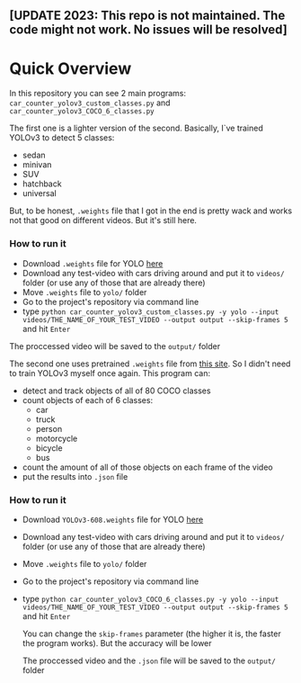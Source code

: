 ## [UPDATE 2023: This repo is not maintained. The code might not work. No issues will be resolved] 

# Quick Overview
In this repository you can see 2 main programs: `car_counter_yolov3_custom_classes.py` and `car_counter_yolov3_COCO_6_classes.py`

The first one is a lighter version of the second. Basically, I`ve trained YOLOv3 to detect 5 classes:
- sedan
- minivan
- SUV
- hatchback
- universal

But, to be honest, `.weights` file that I got in the end is pretty wack and works not that good on different videos. But it's still here.
### How to run it
- Download `.weights` file for YOLO [here](https://yadi.sk/d/rrlsHZFHyPmnCA)
- Download any test-video with cars driving around and put it to `videos/` folder (or use any of those that are already there)
- Move `.weights` file to `yolo/` folder
- Go to the project's repository via command line
- type `python car_counter_yolov3_custom_classes.py -y yolo --input videos/THE_NAME_OF_YOUR_TEST_VIDEO --output output --skip-frames 5` and hit `Enter`


The proccessed video will be saved to the `output/` folder

The second one uses pretrained `.weights` file from [this site](https://pjreddie.com/darknet/yolo/). So I didn't need to train YOLOv3 myself once again. This program can:
- detect and track objects of all of 80 COCO classes
- count objects of each of 6 classes:
    - car
    - truck
    - person
    - motorcycle
    - bicycle
    - bus
- count the amount of all of those objects on each frame of the video
- put the results into `.json` file

  
### How to run it
- Download `YOLOv3-608.weights` file for YOLO [here](https://pjreddie.com/darknet/yolo/)
- Download any test-video with cars driving around and put it to `videos/` folder (or use any of those that are already there)
- Move `.weights` file to `yolo/` folder
- Go to the project's repository via command line
- type `python car_counter_yolov3_COCO_6_classes.py -y yolo --input videos/THE_NAME_OF_YOUR_TEST_VIDEO --output output --skip-frames 5` and hit `Enter`

  You can change the `skip-frames` parameter (the higher it is, the faster the program works). But the accuracy will be lower

  The proccessed video and the `.json` file will be saved to the `output/` folder
